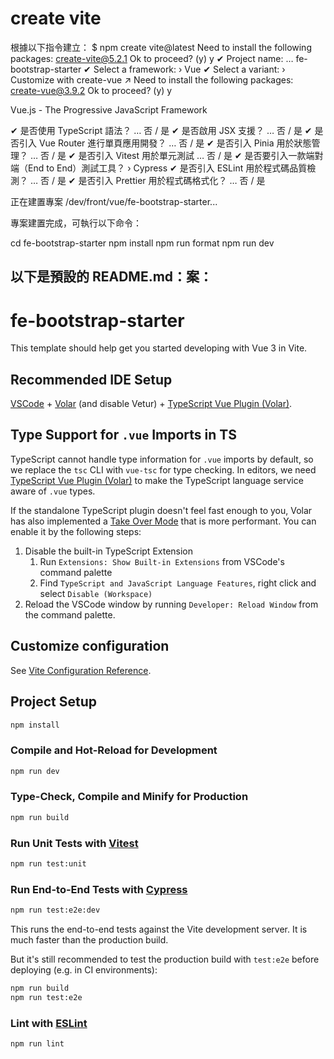 # create vite

根據以下指令建立：
$ npm create vite@latest
Need to install the following packages:
create-vite@5.2.1
Ok to proceed? (y) y
✔ Project name: … fe-bootstrap-starter
✔ Select a framework: › Vue
✔ Select a variant: › Customize with create-vue ↗
Need to install the following packages:
create-vue@3.9.2
Ok to proceed? (y) y

Vue.js - The Progressive JavaScript Framework

✔ 是否使用 TypeScript 語法？ … 否 / 是
✔ 是否啟用 JSX 支援？ … 否 / 是
✔ 是否引入 Vue Router 進行單頁應用開發？ … 否 / 是
✔ 是否引入 Pinia 用於狀態管理？ … 否 / 是
✔ 是否引入 Vitest 用於單元測試 … 否 / 是
✔ 是否要引入一款端對端（End to End）測試工具？ › Cypress
✔ 是否引入 ESLint 用於程式碼品質檢測？ … 否 / 是
✔ 是否引入 Prettier 用於程式碼格式化？ … 否 / 是

正在建置專案 /dev/front/vue/fe-bootstrap-starter...

專案建置完成，可執行以下命令：

cd fe-bootstrap-starter
npm install
npm run format
npm run dev

## 以下是預設的 README.md：案：

# fe-bootstrap-starter

This template should help get you started developing with Vue 3 in Vite.

## Recommended IDE Setup

[VSCode](https://code.visualstudio.com/) + [Volar](https://marketplace.visualstudio.com/items?itemName=Vue.volar) (and disable Vetur) + [TypeScript Vue Plugin (Volar)](https://marketplace.visualstudio.com/items?itemName=Vue.vscode-typescript-vue-plugin).

## Type Support for `.vue` Imports in TS

TypeScript cannot handle type information for `.vue` imports by default, so we replace the `tsc` CLI with `vue-tsc` for type checking. In editors, we need [TypeScript Vue Plugin (Volar)](https://marketplace.visualstudio.com/items?itemName=Vue.vscode-typescript-vue-plugin) to make the TypeScript language service aware of `.vue` types.

If the standalone TypeScript plugin doesn't feel fast enough to you, Volar has also implemented a [Take Over Mode](https://github.com/johnsoncodehk/volar/discussions/471#discussioncomment-1361669) that is more performant. You can enable it by the following steps:

1. Disable the built-in TypeScript Extension
   1. Run `Extensions: Show Built-in Extensions` from VSCode's command palette
   2. Find `TypeScript and JavaScript Language Features`, right click and select `Disable (Workspace)`
2. Reload the VSCode window by running `Developer: Reload Window` from the command palette.

## Customize configuration

See [Vite Configuration Reference](https://vitejs.dev/config/).

## Project Setup

```sh
npm install
```

### Compile and Hot-Reload for Development

```sh
npm run dev
```

### Type-Check, Compile and Minify for Production

```sh
npm run build
```

### Run Unit Tests with [Vitest](https://vitest.dev/)

```sh
npm run test:unit
```

### Run End-to-End Tests with [Cypress](https://www.cypress.io/)

```sh
npm run test:e2e:dev
```

This runs the end-to-end tests against the Vite development server.
It is much faster than the production build.

But it's still recommended to test the production build with `test:e2e` before deploying (e.g. in CI environments):

```sh
npm run build
npm run test:e2e
```

### Lint with [ESLint](https://eslint.org/)

```sh
npm run lint
```
